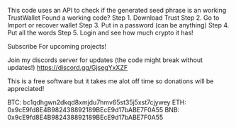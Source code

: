 This code uses an API to check if the generated seed phrase is an working TrustWallet 
Found a working code? 
Step 1. Download Trust
Step 2. Go to Import or recover wallet
Step 3. Put in a password (can be anything)
Step 4. Put all the words 
Step 5. Login and see how much crypto it has!

Subscribe For upcoming projects!

Join my discords server for updates (the code might break without  updates!) https://discord.gg/GjsegYxXZF

This is a free software but it takes me alot off time so donations will be appreciated! 

BTC: bc1qdhgwn2dkqd8xmjdu7hmv65st35j5xst7cjywey
ETH: 0x9cE9fd8E4B982438892189BEcE9d17bABE7F0A55
BNB: 0x9cE9fd8E4B982438892189BEcE9d17bABE7F0A55
